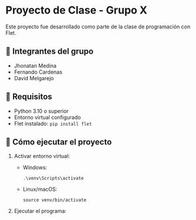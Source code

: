 # Proyecto de Clase - Grupo X

Este proyecto fue desarrollado como parte de la clase de programación con Flet.

## 📌 Integrantes del grupo
- Jhonatan Medina
- Fernando Cardenas
- David Melgarejo

## 🚀 Requisitos

- Python 3.10 o superior
- Entorno virtual configurado
- Flet instalado: `pip install flet`

## 🧪 Cómo ejecutar el proyecto

1. Activar entorno virtual:

   - Windows:
     ```
     .\venv\Scripts\activate
     ```
   - Linux/macOS:
     ```
     source venv/bin/activate
     ```

2. Ejecutar el programa:

